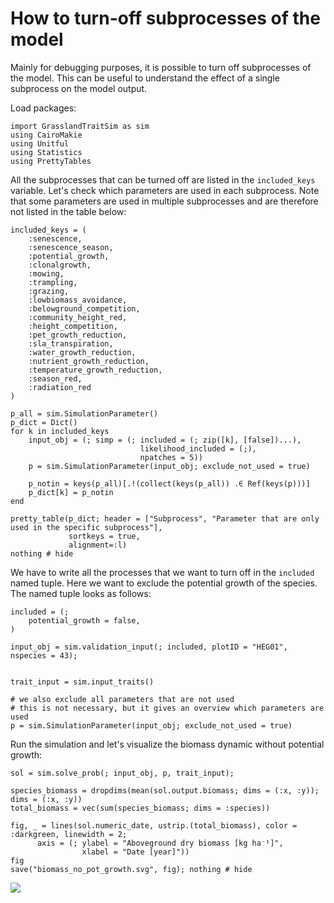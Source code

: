 # How to turn-off subprocesses of the model

Mainly for debugging purposes, it is possible to turn off subprocesses of the model. This can be useful to understand the effect of a single subprocess on the model output. 

Load packages:
```@example turnoff_subprocesses
import GrasslandTraitSim as sim
using CairoMakie
using Unitful
using Statistics
using PrettyTables
```

All the subprocesses that can be turned off are listed in the `included_keys` variable. Let's check which parameters are used in each subprocess. Note that some parameters are used in multiple subprocesses and are therefore not listed in the table below:
```@example turnoff_subprocesses
included_keys = (
    :senescence,
    :senescence_season,
    :potential_growth,
    :clonalgrowth,
    :mowing,
    :trampling,
    :grazing,
    :lowbiomass_avoidance,
    :belowground_competition,
    :community_height_red,
    :height_competition,
    :pet_growth_reduction,
    :sla_transpiration,
    :water_growth_reduction,
    :nutrient_growth_reduction,
    :temperature_growth_reduction,
    :season_red,
    :radiation_red
)

p_all = sim.SimulationParameter()
p_dict = Dict()
for k in included_keys
    input_obj = (; simp = (; included = (; zip([k], [false])...),
                             likelihood_included = (;),
                             npatches = 5))
    p = sim.SimulationParameter(input_obj; exclude_not_used = true)
    
    p_notin = keys(p_all)[.!(collect(keys(p_all)) .∈ Ref(keys(p)))]   
    p_dict[k] = p_notin    
end

pretty_table(p_dict; header = ["Subprocess", "Parameter that are only used in the specific subprocess"],
             sortkeys = true,
             alignment=:l)
nothing # hide
```

We have to write all the processes that we want to turn off in the `included` named tuple. Here we want to exclude the potential growth of the species. The named tuple looks as follows:
```@example turnoff_subprocesses
included = (;
    potential_growth = false,
)

input_obj = sim.validation_input(; included, plotID = "HEG01", nspecies = 43);


trait_input = sim.input_traits()

# we also exclude all parameters that are not used
# this is not necessary, but it gives an overview which parameters are used
p = sim.SimulationParameter(input_obj; exclude_not_used = true)
```

Run the simulation and let's visualize the biomass dynamic without potential growth:
```@example turnoff_subprocesses
sol = sim.solve_prob(; input_obj, p, trait_input);

species_biomass = dropdims(mean(sol.output.biomass; dims = (:x, :y)); dims = (:x, :y))
total_biomass = vec(sum(species_biomass; dims = :species))

fig, _ = lines(sol.numeric_date, ustrip.(total_biomass), color = :darkgreen, linewidth = 2;
      axis = (; ylabel = "Aboveground dry biomass [kg ha⁻¹]", 
                xlabel = "Date [year]"))
fig
save("biomass_no_pot_growth.svg", fig); nothing # hide
```

![](biomass_no_pot_growth.svg)